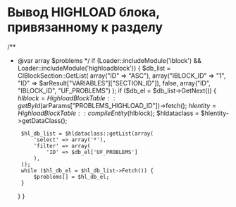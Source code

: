  # Вывод HIGHLOAD блока, привязанному к разделу 
/**
 * @var array $problems
 */
if (Loader::includeModule('iblock') && Loader::includeModule('highloadblock')) {
	$db_list = CIBlockSection::GetList(
		array("ID" => "ASC"),
		array("IBLOCK_ID" => "1", "ID" => $arResult["VARIABLES"]["SECTION_ID"]),
		false,
		array("ID", "IBLOCK_ID", "UF_PROBLEMS")
	);
	if ($db_el = $db_list->GetNext()) {
		$hlblock = HighloadBlockTable::getById($arParams["PROBLEMS_HIGHLOAD_ID"])->fetch();
		$hlentity = HighloadBlockTable::compileEntity($hlblock);
		$hldataclass = $hlentity->getDataClass();

		$hl_db_list = $hldataclass::getList(array(
			'select' => array('*'),
			'filter' => array(
				'ID' => $db_el['UF_PROBLEMS']
			),
		));
		while ($hl_db_el = $hl_db_list->Fetch()) {
			$problems[] = $hl_db_el;
		}
	}
}


